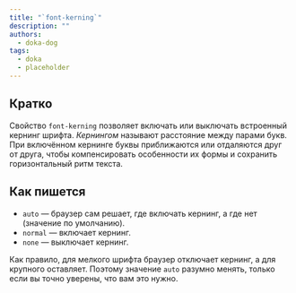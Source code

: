 ```yaml
---
title: "`font-kerning`"
description: ""
authors:
  - doka-dog
tags:
  - doka
  - placeholder
---
```


## Кратко

Свойство `font-kerning` позволяет включать или выключать встроенный кернинг шрифта. _Кернингом_ называют расстояние между парами букв. При включённом кернинге буквы приближаются или отдаляются друг от друга, чтобы компенсировать особенности их формы и сохранить горизонтальный ритм текста.

## Как пишется

- `auto` — браузер сам решает, где включать кернинг, а где нет (значение по умолчанию).
- `normal` — включает кернинг.
- `none` — выключает кернинг.

Как правило, для мелкого шрифта браузер отключает кернинг, а для крупного оставляет. Поэтому значение `auto` разумно менять, только если вы точно уверены, что вам это нужно.
